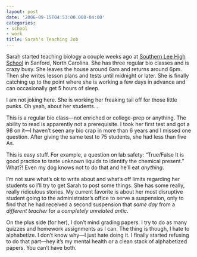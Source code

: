 ```yaml
---
layout: post
date: '2006-09-15T04:53:00.000-04:00'
categories:
- school
- work
title: Sarah's Teaching Job
---
```


Sarah started teaching biology a couple weeks ago at [Southern Lee High School](http://www.lee.k12.nc.us/schools/slhs/index.html) in Sanford, North Carolina. She has three regular bio classes and is crazy busy. She leaves the house around 6am and returns around 6pm. Then she writes lesson plans and tests until midnight or later. She is finally catching up to the point where she is working a few days in advance and can occasionally get 5 hours of sleep.

I am not joking here. She is working her freaking tail off for those little punks. Oh yeah, about her students...

This is a regular bio class—not enriched or college-prep or anything. The ability to read is apparently not a prerequisite. I took her first test and got a 98 on it—I haven’t seen any bio crap in more than 6 years and I missed one question. After giving the same test to 75 students, she had less than five As.

This is easy stuff. For example, a question on lab safety: “True/False It is good practice to taste unknown liquids to identify the chemical present.” What?! Even my dog knows not to do that and he’ll eat *anything*.

I’m not sure what’s ok to write about and what’s off limits regarding her students so I’ll try to get Sarah to post some things. She has some really, really ridiculous stories. My current favorite is about her most disruptive student going to the administrator’s office to serve a suspension, only to find that he had received a second suspension that *same day* from a *different teacher* for a *completely unrelated antic*.

On the plus side (for her), I don’t mind grading papers. I try to do as many quizzes and homework assignments as I can. The thing is though, I hate to alphabetize. I don’t know why—I just hate doing it. I finally started refusing to do that part—hey it’s my mental health or a clean stack of alphabetized papers. You can’t have both.